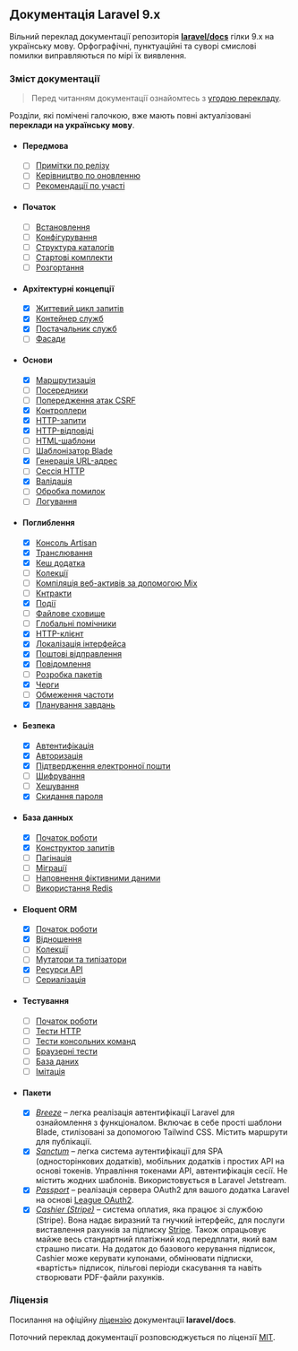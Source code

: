 ## Документація Laravel 9.x

Вільний переклад документації репозиторія [**laravel/docs**](https://github.com/laravel/docs/tree/9.x) гілки 9.x на українську мову. Орфографічні, пунктуаційні та суворі смислові помилки виправляються по мірі їх виявлення.

<a name="navigation"></a>

### Зміст документації

> Перед читанням документації ознайомтесь з [угодою перекладу]().

Розділи, які помічені галочкою, вже мають повні актуалізовані **переклади на українську мову**.

- #### Передмова
  - [ ] [Примітки по релізу](./docs/releases.md)
  - [ ] [Керівництво по оновленню](./docs/upgrade.md)
  - [ ] [Рекомендації по участі](./docs/contributions.md)
- #### Початок
  - [ ] [Встановлення](./docs/installation.md)
  - [ ] [Конфігурування](./docs/configuration.md)
  - [ ] [Структура каталогів](./docs/structure.md)
  - [ ] [Стартові комплекти](./docs/starter-kits.md)
  - [ ] [Розгортання](./docs/deployment.md)
- #### Архітектурні концепції
  - [x] [Життевий цикл запитів](./docs/lifecycle.md)
  - [x] [Контейнер служб](./docs/container.md)
  - [x] [Постачальник служб](./docs/providers.md)
  - [ ] [Фасади](./docs/facades.md)
- #### Основи
  - [x] [Маршрутизація](./docs/routing.md)
  - [ ] [Посередники](./docs/middleware.md)
  - [ ] [Попередження атак CSRF](./docs/csrf.md)
  - [x] [Контроллери](./docs/controllers.md)
  - [x] [HTTP-запити](./docs/requests.md)
  - [x] [HTTP-відповіді](./docs/responses.md)
  - [ ] [HTML-шаблони](./docs/views.md)
  - [ ] [Шаблонізатор Blade](./docs/blade.md)
  - [x] [Генерація URL-адрес](./docs/urls.md)
  - [ ] [Сессія HTTP](./docs/session.md)
  - [x] [Валідація](./docs/validation.md)
  - [ ] [Обробка помилок](./docs/errors.md)
  - [ ] [Логування](./docs/logging.md)
- #### Поглиблення
  - [x] [Консоль Artisan](./docs/artisan.md)
  - [x] [Транслювання](./docs/broadcasting.md)
  - [x] [Кеш додатка](./docs/cache.md)
  - [ ] [Колекції](./docs/collections.md)
  - [ ] [Компіляція веб-активів за допомогою Mix](./docs/mix.md)
  - [ ] [Кнтракти](./docs/contracts.md)
  - [x] [Події](./docs/events.md)
  - [ ] [Файлове сховище](./docs/filesystem.md)
  - [ ] [Глобальні помічники](./docs/helpers.md)
  - [x] [HTTP-клієнт](./docs/http-client.md)
  - [x] [Локалізація інтерфейса](./docs/localization.md)
  - [x] [Поштові відправлення](./docs/mail.md)
  - [x] [Повідомлення](./docs/notifications.md)
  - [ ] [Розробка пакетів](./docs/packages.md)
  - [x] [Черги](./docs/queues.md)
  - [ ] [Обмеження частоти](./docs/rate-limiting.md)
  - [x] [Планування завдань](./docs/scheduling.md)
- #### Безпека
  - [x] [Автентифікація](./docs/authentication.md)
  - [x] [Авторизація](./docs/authorization.md)
  - [x] [Підтвердження електронної пошти](./docs/verification.md)
  - [ ] [Шифрування](./docs/encryption.md)
  - [ ] [Хешування](./docs/hashing.md)
  - [x] [Скидання пароля](./docs/passwords.md)
- #### База данных
  - [x] [Початок роботи](./docs/database.md)
  - [x] [Конструктор запитів](./docs/queries.md)
  - [ ] [Пагінація](./docs/pagination.md)
  - [ ] [Міграції](./docs/migrations.md)
  - [ ] [Наповнення фіктивними даними](./docs/seeding.md)
  - [ ] [Використання Redis](./docs/redis.md)
- #### Eloquent ORM
  - [x] [Початок роботи](./docs/eloquent.md)
  - [x] [Відношення](./docs/eloquent-relationships.md)
  - [ ] [Колекції](./docs/eloquent-collections.md)
  - [ ] [Мутатори та типізатори](./docs/eloquent-mutators.md)
  - [x] [Ресурси API](./docs/eloquent-resources.md)
  - [ ] [Сериалізація](./docs/eloquent-serialization.md)
- #### Тестування
  - [ ] [Початок роботи](./docs/testing.md)
  - [ ] [Тести HTTP](./docs/http-tests.md)
  - [ ] [Тести консольних команд](./docs/console-tests.md)
  - [ ] [Браузерні тести](./docs/dusk.md)
  - [ ] [База даних](./docs/database-testing.md)
  - [ ] [Імітація](./docs/mocking.md)
- #### Пакети
  - [x] [_Breeze_](./docs/starter-kits.md#laravel-breeze) – легка реалізація автентифікації Laravel для ознайомлення з функціоналом. Включає в себе прості шаблони Blade, стилізовані за допомогою Tailwind CSS. Містить маршрути для публікації.
  - [x] [_Sanctum_](./docs/sanctum.md) – легка система аутентифікації для SPA (односторінкових додатків), мобільних додатків і простих API на основі токенів. Управління токенами API, автентифікація сесії. Не містить жодних шаблонів. Використовується в Laravel Jetstream.
  - [x] [_Passport_](./docs/passport.md) – реалізація сервера OAuth2 для вашого додатка Laravel на основі [League OAuth2](https://github.com/thephpleague/oauth2-server).
  - [x] [_Cashier (Stripe)_](./docs/cashier-stripe.md) – система оплатия, яка працює зі службою (Stripe). Вона надає виразний та гнучкий інтерфейс, для послуги виставлення рахунків за підписку [Stripe](https://stripe.com/). Також опрацьовує майже весь стандартний платіжний код передплати, який вам страшно писати. На додаток до базового керування підписок, Cashier може керувати купонами, обмінювати підписки, «вартість» підписок, пільгові періоди скасування та навіть створювати PDF-файли рахунків.

<a name="license"></a>

### Ліцензія

Посилання на офіційну [ліцензію](https://github.com/laravel/docs/blob/9.x/license.md) документації **laravel/docs**.

Поточний переклад документації розповсюджується по ліцензії [MIT](LICENSE).
